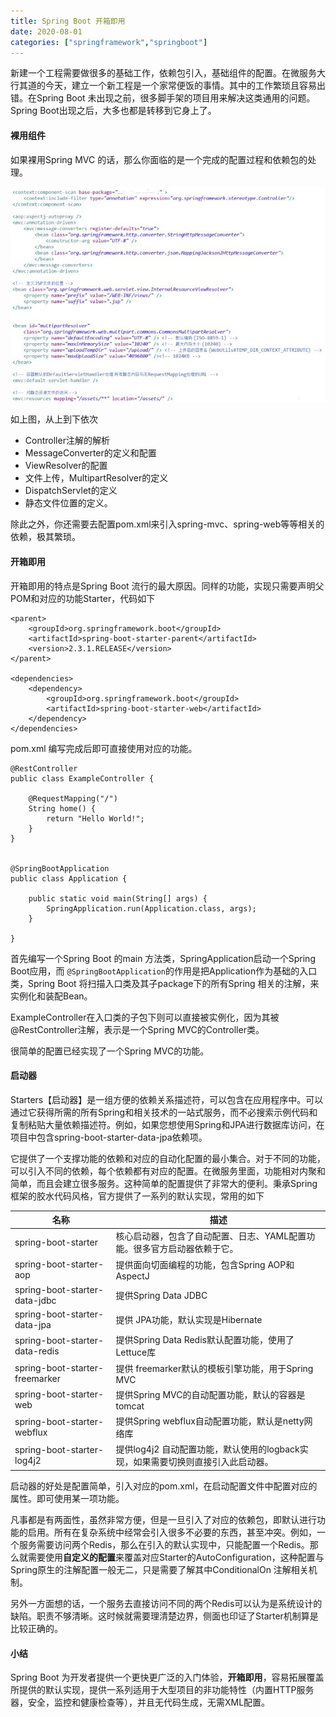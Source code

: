```yaml
---
title: Spring Boot 开箱即用
date: 2020-08-01
categories: ["springframework","springboot"]
---
```


新建一个工程需要做很多的基础工作，依赖包引入，基础组件的配置。在微服务大行其道的今天，建立一个新工程是一个家常便饭的事情。其中的工作繁琐且容易出错。在Spring Boot 未出现之前，很多脚手架的项目用来解决这类通用的问题。Spring Boot出现之后，大多也都是转移到它身上了。<!--more-->

#### 裸用组件

如果裸用Spring MVC 的话，那么你面临的是一个完成的配置过程和依赖包的处理。

![](spring_mvc_config.jpg)

如上图，从上到下依次

- Controller注解的解析
- MessageConverter的定义和配置
- ViewResolver的配置
- 文件上传，MultipartResolver的定义
- DispatchServlet的定义
- 静态文件位置的定义。

除此之外，你还需要去配置pom.xml来引入spring-mvc、spring-web等等相关的依赖，极其繁琐。

#### 开箱即用

开箱即用的特点是Spring Boot 流行的最大原因。同样的功能，实现只需要声明父POM和对应的功能Starter，代码如下

```
<parent>
	<groupId>org.springframework.boot</groupId>
	<artifactId>spring-boot-starter-parent</artifactId>
	<version>2.3.1.RELEASE</version>
</parent>

<dependencies>
    <dependency>
        <groupId>org.springframework.boot</groupId>
        <artifactId>spring-boot-starter-web</artifactId>
    </dependency>
</dependencies>
```

pom.xml 编写完成后即可直接使用对应的功能。

```
@RestController
public class ExampleController {

    @RequestMapping("/")
    String home() {
        return "Hello World!";
    }
}


@SpringBootApplication
public class Application {

    public static void main(String[] args) {
        SpringApplication.run(Application.class, args);
    }

}
```

首先编写一个Spring Boot 的main 方法类，SpringApplication启动一个Spring Boot应用，而 `@SpringBootApplication`的作用是把Application作为基础的入口类，Spring Boot 将扫描入口类及其子package下的所有Spring 相关的注解，来实例化和装配Bean。

ExampleController在入口类的子包下则可以直接被实例化，因为其被@RestController注解，表示是一个Spring MVC的Controller类。

很简单的配置已经实现了一个Spring MVC的功能。

#### 启动器

Starters【启动器】是一组方便的依赖关系描述符，可以包含在应用程序中。可以通过它获得所需的所有Spring和相关技术的一站式服务，而不必搜索示例代码和复制粘贴大量依赖描述符。例如，如果您想使用Spring和JPA进行数据库访问，在项目中包含spring-boot-starter-data-jpa依赖项。

它提供了一个支撑功能的依赖和对应的自动化配置的最小集合。对于不同的功能，可以引入不同的依赖，每个依赖都有对应的配置。在微服务里面，功能相对内聚和简单，而且会建立很多服务。这种简单的配置提供了非常大的便利。秉承Spring框架的胶水代码风格，官方提供了一系列的默认实现，常用的如下

| 名称                           | 描述                                                         |
| ------------------------------ | ------------------------------------------------------------ |
| spring-boot-starter            | 核心启动器，包含了自动配置、日志、YAML配置功能。很多官方启动器依赖于它。 |
| spring-boot-starter-aop        | 提供面向切面编程的功能，包含Spring AOP和AspectJ              |
| spring-boot-starter-data-jdbc  | 提供Spring Data JDBC                                         |
| spring-boot-starter-data-jpa   | 提供 JPA功能，默认实现是Hibernate                            |
| spring-boot-starter-data-redis | 提供Spring Data Redis默认配置功能，使用了Lettuce库           |
| spring-boot-starter-freemarker | 提供 freemarker默认的模板引擎功能，用于Spring MVC            |
| spring-boot-starter-web        | 提供Spring MVC的自动配置功能，默认的容器是tomcat             |
| spring-boot-starter-webflux    | 提供Spring webflux自动配置功能，默认是netty网络库            |
| spring-boot-starter-log4j2     | 提供log4j2 自动配置功能，默认使用的logback实现，如果需要切换则直接引入此启动器。 |

启动器的好处是配置简单，引入对应的pom.xml，在启动配置文件中配置对应的属性。即可使用某一项功能。

凡事都是有两面性，虽然非常方便，但是一旦引入了对应的依赖包，即默认进行功能的启用。所有在复杂系统中经常会引入很多不必要的东西，甚至冲突。例如，一个服务需要访问两个Redis，那么在引入的默认实现中，只能配置一个Redis。那么就需要使用**自定义的配置**来覆盖对应Starter的AutoConfiguration，这种配置与Spring原生的注解配置一般无二，只是需要了解其中ConditionalOn 注解相关机制。

另外一方面想的话，一个服务去直接访问不同的两个Redis可以认为是系统设计的缺陷。职责不够清晰。这时候就需要理清楚边界，侧面也印证了Starter机制算是比较正确的。

#### 小结

Spring Boot 为开发者提供一个更快更广泛的入门体验，**开箱即用**，容易拓展覆盖所提供的默认实现，提供一系列适用于大型项目的非功能特性（内置HTTP服务器，安全，监控和健康检查等），并且无代码生成，无需XML配置。